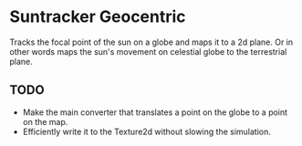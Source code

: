 # Suntracker Geocentric

Tracks the focal point of the sun on a globe and maps it to a 2d plane. Or in other words maps the sun's movement on celestial globe to the terrestrial plane. 

## TODO
- Make the main converter that translates a point on the globe to a point on the map. 
- Efficiently write it to the Texture2d without slowing the simulation. 
